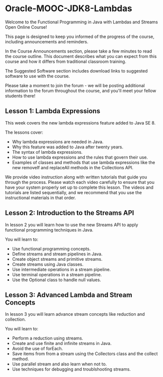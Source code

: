 # Oracle-MOOC-JDK8-Lambdas

Welcome to the Functional Programming in Java with Lambdas and Streams Open Online Course!  

This page is designed to keep you informed of the progress of the course, including announcements and reminders.

In the Course Announcements section, please take a few minutes to read the course outline. This document describes what you can expect from this course and how it differs from traditional classroom training.

The Suggested Software section includes download links to suggested software to use with the course.

Please take a moment to join the forum - we will be posting additional information to the forum throughout the course, and you'll meet your fellow students there!

## Lesson 1: Lambda Expressions

This week covers the new lambda expressions feature added to Java SE 8.

The lessons cover:
- Why lambda expressions are needed in Java.
- Why this feature was added to Java after twenty years.
- The syntax of lambda expressions.
- How to use lambda expressions and the rules that govern their use.
- Examples of classes and methods that use lambda expressions like the new removeIf and replaceAll methods in the Collections API.

We provide video instruction along with written tutorials that guide you through the process. Please watch each video carefully to ensure that  you have your system properly set up to complete this lesson.  The videos and tutorials are listed sequentially, and we recommend that you use the instructional materials in that order.

## Lesson 2: Introduction to the Streams API

In lesson 2 you will learn how to use the new Streams API to apply functional programming techniques in Java.

You will learn to:
- Use functional programming concepts.
- Define streams and stream pipelines in Java.
- Create object streams and primitive streams.
- Create streams using Java classes.
- Use intermediate operations in a stream pipeline.
- Use terminal operations in a stream pipeline.
- Use the Optional class to handle null values.

## Lesson 3: Advanced Lambda and Stream Concepts

In lesson 3 you will learn advance stream concepts like reduction and collection.

You will learn to:
- Perform a reduction using streams.
- Create and use finite and infinite streams in Java.
- Avoid the use of forEach.
- Save items from from a stream using the Collectors class and the collect method.
- Use parallel stream and also learn when not to.
- Use techniques for debugging and troublshooting streams.